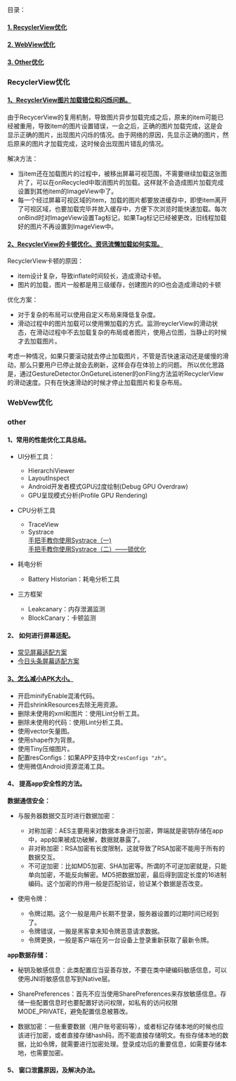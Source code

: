 目录：
#### [1. RecyclerView优化](#RecyclerView优化)

#### [2. WebView优化](#WebVew优化)

#### [3. Other优化](#other)


### RecyclerView优化

#### [1、RecyclerView图片加载错位和闪烁问题。](http://www.codexiu.cn/android/blog/24953/)

 由于RecycerView的复用机制，导致图片异步加载完成之后，原来的item可能已经被重用，导致item的图片设置错误，一会之后，正确的图片加载完成，这是会显示正确的图片，出现图片闪烁的情况。由于网络的原因，先显示正确的图片，然后原来的图片才加载完成，这时候会出现图片错乱的情况。
 
 解决方法：
 - 当item还在加载图片的过程中，被移出屏幕可视范围，不需要继续加载这张图片了，可以在onRecycled中取消图片的加载。这样就不会造成图片加载完成设置到其他item的ImageView中了。
 - 每一个经过屏幕可视区域的item，加载的图片都要放进缓存中，即使item离开了可视区域，也要加载完毕并放入缓存中，方便下次浏览时能快速加载。每次onBind时对ImageView设置Tag标记，如果Tag标记已经被更改，旧线程加载好的图片不再设置到ImageView中。


#### [2、RecyclerView的卡顿优化、资讯流懒加载如何实现。](https://blog.csdn.net/likuan0214/article/details/51911873)
 
 RecyclerView卡顿的原因：
 - item设计复杂，导致inflate时间较长，造成滑动卡顿。
 - 图片的加载，图片一般都是用三级缓存，创建图片的IO也会造成滑动的卡顿
 
 优化方案：
 - 对于复杂的布局可以使用自定义布局来降低复杂度。
 - 滑动过程中的图片加载可以使用懒加载的方式。监测reyclerView的滑动状态，在滑动过程中不去加载复杂的布局或者图片，使用占位图，当静止的时候才去加载图片。
 
 考虑一种情况，如果只要滚动就去停止加载图片，不管是否快速滚动还是缓慢的滑动，那么只要用户已停止就会去刷新，这样会存在体验上的问题。
 所以优化思路是，通过GestureDetector.OnGetureListener的onFling方法监听RecyclerView的滑动速度。只有在快速滑动的时候才停止加载图片和复杂布局。


### WebVew优化

### other

#### 1、常用的性能优化工具总结。

 - UI分析工具：
   - HierarchiViewer
   - LayoutInspect
   - Android开发者模式GPU过度绘制(Debug GPU Overdraw)
   - GPU呈现模式分析(Profile GPU Rendering)
  
 - CPU分析工具
   - TraceView
   - Systrace     
    [手把手教你使用Systrace（一)](https://zhuanlan.zhihu.com/p/27331842)     
    [手把手教你使用Systrace（二）——锁优化](https://zhuanlan.zhihu.com/p/27535205)    
   
 - 耗电分析
   - Battery Historian：耗电分析工具
  
 - 三方框架
   - Leakcanary：内存泄漏监测
   - BlockCanary：卡顿监测
  
#### 2、	如何进行屏幕适配。

- [常见屏幕适配方案](https://www.jianshu.com/p/55e0fca23b4f)
- [今日头条屏幕适配方案](https://mp.weixin.qq.com/s/d9QCoBP6kV9VSWvVldVVwA)

#### [3、怎么减小APK大小。](http://wuxiaolong.me/2017/03/19/ReduceAPKSize/)

- 开启minifyEnable混淆代码。
- 开启shrinkResources去除无用资源。
- 删除未使用的xml和图片：使用Lint分析工具。
- 删除未使用的代码：使用Lint分析工具。
- 使用vector矢量图。
- 使用shape作为背景。
- 使用Tiny压缩图片。
- 配置resConfigs：如果APP支持中文`resConfigs "zh"`。
- 使用微信Android资源混淆工具。

#### 4、	提高app安全性的方法。

**数据通信安全：**
- 与服务器数据交互时进行数据加密：
    
   - 对称加密：AES主要用来对数据本身进行加密，弊端就是密钥存储在app中，app如果被成功破解，数据就暴露了。
   - 非对称加密：RSA加密有长度限制，这就导致了RSA加密不能用于所有的数据交互。
   - 不可逆加密：比如MD5加密、SHA加密等。所谓的不可逆加密就是，只能单向加密，不能反向解密。MD5把数据加密，最后得到固定长度的16进制编码。这个加密的作用一般是匹配验证，验证某个数据是否改变。

- 使用令牌：

   - 令牌过期。这个一般是用户长期不登录，服务器设置的过期时间已经到了。
   - 令牌错误，一搬是黑客拿未知令牌恶意请求数据。
   - 令牌更换，一般是客户端在另一台设备上登录重新获取了最新令牌。

**app数据存储：**
- 秘钥及敏感信息：此类配置应当妥善存放，不要在类中硬编码敏感信息，可以使用JNI将敏感信息写到Native层。

- SharePreferences：首先不应当使用SharePreferences来存放敏感信息。存储一些配置信息时也要配置好访问权限，如私有的访问权限 MODE_PRIVATE，避免配置信息被篡改。

- 数据加密：一些重要数据（用户账号密码等），或者标记存储本地的时候也应该进行加密，或者直接存储hash码，而不能直接存储明文。有些存储本地的数据，比如令牌，就需要进行加密处理。登录成功后的重要信息，如需要存储本地，也需要加密。


#### 5、	窗口泄露原因，及解决办法。

